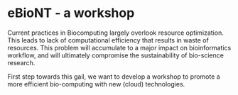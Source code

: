 # eBioNT - a workshop
Current practices in Biocomputing largely overlook resource optimization. This leads to lack of computational efficiency that results in waste of resources. This problem will accumulate to a major impact on bioinformatics workflow, and will ultimately compromise the sustainability of bio-science research.

First step towards this gail, we want to develop a workshop to promote a more efficient bio-computing with new (cloud) technologies. 
